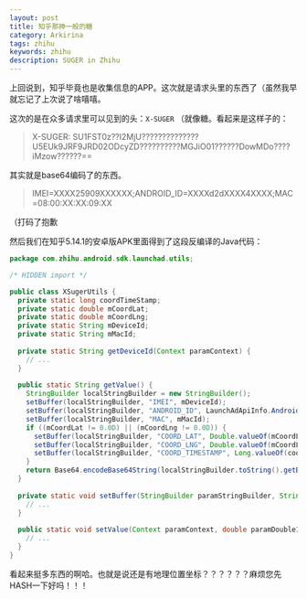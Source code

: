 ```yaml
---
layout: post
title: 知乎那神一般的糖
category: Arkirina
tags: zhihu
keywords: zhihu
description: SUGER in Zhihu
---
```


上回说到，知乎毕竟也是收集信息的APP。这次就是请求头里的东西了（虽然我早就忘记了上次说了啥嘻嘻。

这次的是在众多请求里可以见到的头：`X-SUGER` （就像糖。看起来是这样子的：

> X-SUGER: SU1FST0z??I2MjU??????????????U5EUk9JRF9JRD02ODcyZD??????????MGJiO01??????DowMDo????iMzow??????==

其实就是base64编码了的东西。

> IMEI=XXXX25909XXXXXX;ANDROID_ID=XXXXd2dXXXX4XXXX;MAC=08:00:XX:XX:09:XX

（打码了抱歉

然后我们在知乎5.14.1的安卓版APK里面得到了这段反编译的Java代码：

```java
package com.zhihu.android.sdk.launchad.utils;

/* HIDDEN import */

public class XSugerUtils {
  private static long coordTimeStamp;
  private static double mCoordLat;
  private static double mCoordLng;
  private static String mDeviceId;
  private static String mMacId;
  
  private static String getDeviceId(Context paramContext) {
    // ...
  }
  
  public static String getValue() {
    StringBuilder localStringBuilder = new StringBuilder();
    setBuffer(localStringBuilder, "IMEI", mDeviceId);
    setBuffer(localStringBuilder, "ANDROID_ID", LaunchAdApiInfo.AndroidId());
    setBuffer(localStringBuilder, "MAC", mMacId);
    if ((mCoordLat != 0.0D) || (mCoordLng != 0.0D)) {
      setBuffer(localStringBuilder, "COORD_LAT", Double.valueOf(mCoordLat));
      setBuffer(localStringBuilder, "COORD_LNG", Double.valueOf(mCoordLng));
      setBuffer(localStringBuilder, "COORD_TIMESTAMP", Long.valueOf(coordTimeStamp));
    }
    return Base64.encodeBase64String(localStringBuilder.toString().getBytes());
  }
  
  private static void setBuffer(StringBuilder paramStringBuilder, String paramString, Object paramObject) {
    // ...
  }
  
  public static void setValue(Context paramContext, double paramDouble1, double paramDouble2) {
    // ...
  }
}
```

看起来挺多东西的啊哈。也就是说还是有地理位置坐标？？？？？？麻烦您先HASH一下好吗！！！
